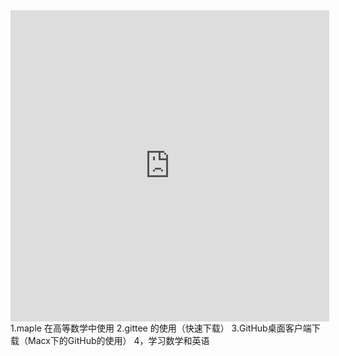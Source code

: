 <iframe height=498 width=510 src='https://player.youku.com/embed/XNjIzMzI2OTk2MA==' frameborder=0 'allowfullscreen'></iframe>
1.maple 在高等数学中使用
2.gittee 的使用（快速下载）
3.GitHub桌面客户端下载（Macx下的GitHub的使用）
4，学习数学和英语
